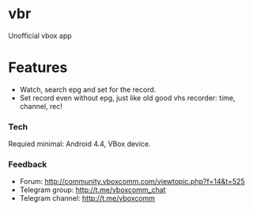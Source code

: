 # vbr
  Unofficial vbox app

# Features

  - Watch, search epg and set for the record.
  - Set record even without epg, just like old good vhs recorder: time, channel, rec!
  
### Tech

Requied minimal: Android 4.4, VBox device.

### Feedback

  - Forum: http://community.vboxcomm.com/viewtopic.php?f=14&t=525
  - Telegram group: http://t.me/vboxcomm_chat
  - Telegram channel: http://t.me/vboxcomm

